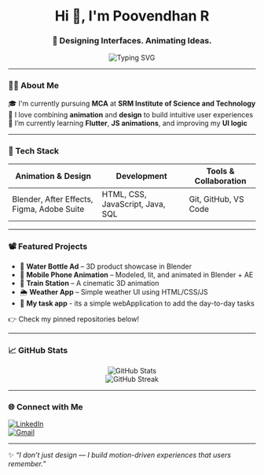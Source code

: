 <h1 align="center">Hi 👋, I'm Poovendhan R</h1>
<h3 align="center">🚀 Designing Interfaces. Animating Ideas.</h3>

<p align="center">
  <img src="https://readme-typing-svg.herokuapp.com?font=Poppins&size=22&color=0AFFEF&center=true&vCenter=true&width=600&height=40&lines=3D+Animator;UI%2FUX+Designer;Front-End+Developer;MCA+Student+from+Chennai" alt="Typing SVG" />
</p>

---

### 👨‍💻 About Me

🎓 I'm currently pursuing **MCA** at **SRM Institute of Science and Technology**  
🎨 I love combining **animation** and **design** to build intuitive user experiences  
🧠 I’m currently learning **Flutter**, **JS animations**, and improving my **UI logic**

---

### 🧰 Tech Stack

| Animation & Design | Development | Tools & Collaboration |
|--------------------|-------------|------------------------|
| Blender, After Effects, Figma, Adobe Suite | HTML, CSS, JavaScript, Java, SQL | Git, GitHub, VS Code |

---

### 📽️ Featured Projects

- 🎥 **Water Bottle Ad** – 3D product showcase in Blender  
- 📱 **Mobile Phone Animation** – Modeled, lit, and animated in Blender + AE  
- 🚉 **Train Station** – A cinematic 3D animation  
- 🌦️ **Weather App** – Simple weather UI using HTML/CSS/JS
- 📝 **My task app** - its a simple webApplication to add the day-to-day tasks

👉 Check my pinned repositories below!

---

### 📈 GitHub Stats

<p align="center">
  <img src="https://github-readme-stats.vercel.app/api?username=Poovendhan20&show_icons=true&theme=tokyonight" alt="GitHub Stats" />
  <br>
  <img src="https://github-readme-streak-stats.herokuapp.com/?user=Poovendhan20&theme=tokyonight" alt="GitHub Streak" />
</p>

---

### 🌐 Connect with Me

[![LinkedIn](https://img.shields.io/badge/-LinkedIn-blue?logo=linkedin&style=for-the-badge)](https://linkedin.com/in/poovendhan-r4904)  
[![Gmail](https://img.shields.io/badge/-Email-c14438?style=for-the-badge&logo=Gmail&logoColor=white)](mailto:poovendhan931@gmail.com)

---

✨ _“I don’t just design — I build motion-driven experiences that users remember.”_


